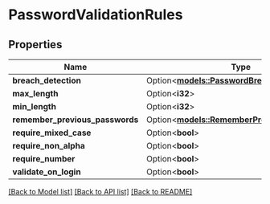 # PasswordValidationRules

## Properties

Name | Type | Description | Notes
------------ | ------------- | ------------- | -------------
**breach_detection** | Option<[**models::PasswordBreachDetection**](PasswordBreachDetection.md)> |  | [optional]
**max_length** | Option<**i32**> |  | [optional]
**min_length** | Option<**i32**> |  | [optional]
**remember_previous_passwords** | Option<[**models::RememberPreviousPasswords**](RememberPreviousPasswords.md)> |  | [optional]
**require_mixed_case** | Option<**bool**> |  | [optional]
**require_non_alpha** | Option<**bool**> |  | [optional]
**require_number** | Option<**bool**> |  | [optional]
**validate_on_login** | Option<**bool**> |  | [optional]

[[Back to Model list]](../README.md#documentation-for-models) [[Back to API list]](../README.md#documentation-for-api-endpoints) [[Back to README]](../README.md)


